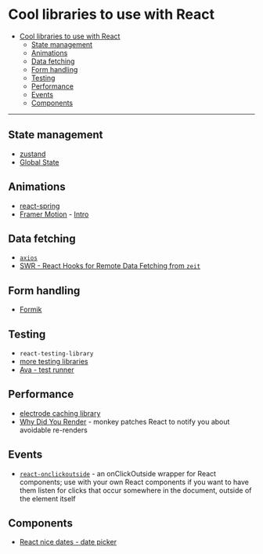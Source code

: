 # Cool libraries to use with React

- [Cool libraries to use with React](#cool-libraries-to-use-with-react)
  - [State management](#state-management)
  - [Animations](#animations)
  - [Data fetching](#data-fetching)
  - [Form handling](#form-handling)
  - [Testing](#testing)
  - [Performance](#performance)
  - [Events](#events)
  - [Components](#components)

---

## State management

* [zustand](https://github.com/react-spring/zustand)
* [Global State](https://react.christmas/2019/7)


## Animations

* [react-spring](https://www.react-spring.io/)
* [Framer Motion](https://www.framer.com/motion/) - [Intro](https://react.christmas/2019/3)


## Data fetching

* [`axios`](../api/axios.md)
* [SWR - React Hooks for Remote Data Fetching from `zeit`](https://swr.now.sh/)


## Form handling

* [Formik](https://github.com/jaredpalmer/formik)


## Testing

* `react-testing-library`
* [more testing libraries](react/../testing-libraries.md)
* [Ava - test runner](https://github.com/avajs/ava/releases/tag/v3.0.0)


## Performance   

* [electrode caching library](https://github.com/electrode-io/electrode-react-ssr-caching)
* [Why Did You Render](https://github.com/welldone-software/why-did-you-render) - monkey patches React to notify you about avoidable re-renders


## Events

* [`react-onclickoutside`](https://github.com/Pomax/react-onclickoutside) - an onClickOutside wrapper for React components; use with your own React components if you want to have them listen for clicks that occur somewhere in the document, outside of the element itself


## Components

* [React nice dates - date picker](https://reactnicedates.hernansartorio.com/)
